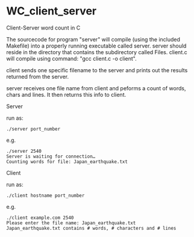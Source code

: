 # WC_client_server
Client-Server word count in C

The sourcecode for program "server" will compile (using the included Makefile) into a properly running executable called server. server should reside in the directory that contains the subdirectory called Files. client.c will compile using command: "gcc client.c -o client".


client sends one specific filename to the server and prints out the results returned from the server.

server receives one file name from client and peforms a count of words, chars and lines. It then returns this info to client.

Server

run as:
~~~~
./server port_number
~~~~
e.g. 
~~~~
./server 2540
Server is waiting for connection…
Counting words for file: Japan_earthquake.txt
~~~~

Client

run as:
~~~~
./client hostname port_number
~~~~
e.g. 
~~~~
./client example.com 2540
Please enter the file name: Japan_earthquake.txt
Japan_earthquake.txt contains # words, # characters and # lines
~~~~
